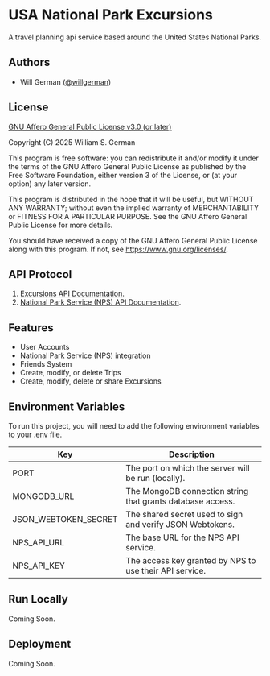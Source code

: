 
# USA National Park Excursions

A travel planning api service based around the United States National Parks.

## Authors

- Will German ([@willgerman](https://github.com/willgerman))

## License

[GNU Affero General Public License v3.0 (or later)](https://www.gnu.org/licenses/agpl-3.0.en.html)

Copyright (C) 2025  William S. German

This program is free software: you can redistribute it and/or modify
it under the terms of the GNU Affero General Public License as
published by the Free Software Foundation, either version 3 of the
License, or (at your option) any later version.

This program is distributed in the hope that it will be useful,
but WITHOUT ANY WARRANTY; without even the implied warranty of
MERCHANTABILITY or FITNESS FOR A PARTICULAR PURPOSE.  See the
GNU Affero General Public License for more details.

You should have received a copy of the GNU Affero General Public License
along with this program.  If not, see <https://www.gnu.org/licenses/>.


## API Protocol

1. [Excursions API Documentation](#COMINGSOON).
2. [National Park Service (NPS) API Documentation](https://www.nps.gov/subjects/developer/api-documentation.htm).


## Features

- User Accounts
- National Park Service (NPS) integration
- Friends System
- Create, modify, or delete Trips
- Create, modify, delete or share Excursions


## Environment Variables

To run this project, you will need to add the following environment variables to your .env file.

| Key                  | Description                                                |
| -------------------- | ---------------------------------------------------------- |
| PORT                 | The port on which the server will be run (locally).        |
| MONGODB_URL          | The MongoDB connection string that grants database access. |
| JSON_WEBTOKEN_SECRET | The shared secret used to sign and verify JSON Webtokens.  |
| NPS_API_URL          | The base URL for the NPS API service.                      |
| NPS_API_KEY          | The access key granted by NPS to use their API service.    |


## Run Locally

Coming Soon.


## Deployment

Coming Soon.
